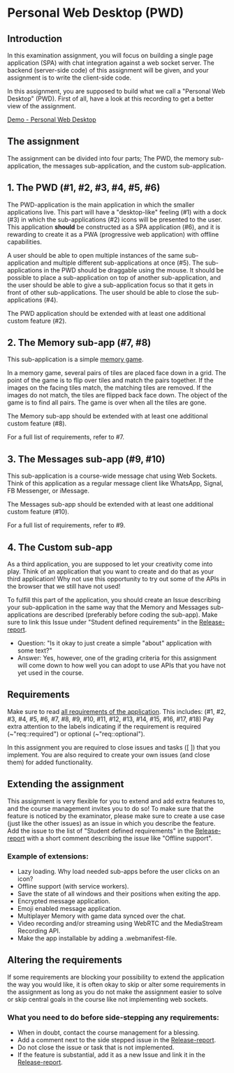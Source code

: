 # Personal Web Desktop (PWD)

## Introduction

In this examination assignment, you will focus on building a single page application (SPA) with chat integration against a web socket server. The backend (server-side code) of this assignment will be given, and your assignment is to write the client-side code.

In this assignment, you are supposed to build what we call a "Personal Web Desktop" (PWD). First of all, have a look at this recording to get a better view of the assignment.

[Demo - Personal Web Desktop](https://youtu.be/gNcMvPCyHC0)

## The assignment
The assignment can be divided into four parts; The PWD, the memory sub-application, the messages sub-application, and the custom sub-application.

## 1. The PWD (#1, #2, #3, #4, #5, #6)

The PWD-application is the main application in which the smaller applications live. This part will have a "desktop-like" feeling (#1) with a dock (#3) in which the sub-applications (#2) icons will be presented to the user. This application **should** be constructed as a SPA application (#6), and it is rewarding to create it as a PWA (progressive web application) with offline capabilities. 

A user should be able to open multiple instances of the same sub-application and multiple different sub-applications at once (#5).  The sub-applications in the PWD should be draggable using the mouse. It should be possible to place a sub-application on top of another sub-application, and the user should be able to give a sub-application focus so that it gets in front of other sub-applications. The user should be able to close the sub-applications (#4).

The PWD application should be extended with at least one additional custom feature (#2).

## 2. The Memory sub-app (#7, #8)

This sub-application is a simple [memory game](https://en.wikipedia.org/wiki/Concentration_(card_game)).

In a memory game, several pairs of tiles are placed face down in a grid. The point of the game is to flip over tiles and match the pairs together. If the images on the facing tiles match, the matching tiles are removed. If the images do not match, the tiles are flipped back face down. The object of the game is to find all pairs. The game is over when all the tiles are gone.

The Memory sub-app should be extended with at least one additional custom feature (#8).

For a full list of requirements, refer to #7.

## 3. The Messages sub-app (#9, #10)

This sub-application is a course-wide message chat using Web Sockets. Think of this application as a regular message client like WhatsApp, Signal, FB Messenger, or iMessage. 

The Messages sub-app should be extended with at least one additional custom feature (#10).

For a full list of requirements, refer to #9.

## 4. The Custom sub-app

As a third application, you are supposed to let your creativity come into play. Think of an application that you want to create and do that as your third application! Why not use this opportunity to try out some of the APIs in the browser that we still have not used!

To fulfill this part of the application, you should create an Issue describing your sub-application in the same way that the Memory and Messages sub-applications are described (preferably before coding the sub-app). Make sure to link this Issue under "Student defined requirements" in the [Release-report](./.gitlab/merge_request_templates/RELEASE.md). 

- Question: "Is it okay to just create a simple "about" application with some text?"
- Answer: Yes, however, one of the grading criteria for this assignment will come down to how well you can adopt to use APIs that you have not yet used in the course. 

## Requirements

Make sure to read [all requirements of the application](../../issues/). This includes: (#1, #2, #3, #4, #5, #6, #7, #8, #9, #10, #11, #12, #13, #14, #15, #16, #17, #18)
Pay extra attention to the labels indicating if the requirement is required (~"req::required") or optional (~"req::optional").

In this assignment you are required to close issues and tasks ([ ]) that you implement. You are also required to create your own issues (and close them) for added functionality. 

## Extending the assignment

This assignment is very flexible for you to extend and add extra features to, and the course management invites you to do so! To make sure that the feature is noticed by the examinator, please make sure to create a use case (just like the other issues) as an issue in which you describe the feature. Add the issue to the list of "Student defined requirements" in the [Release-report](./.gitlab/merge_request_templates/RELEASE.md) with a short comment describing the issue like "Offline support".

### Example of extensions:

- Lazy loading. Why load needed sub-apps before the user clicks on an icon?
- Offline support (with service workers).
- Save the state of all windows and their positions when exiting the app.
- Encrypted message application.
- Emoji enabled message application.
- Multiplayer Memory with game data synced over the chat.
- Video recording and/or streaming using WebRTC and the MediaStream Recording API.
- Make the app installable by adding a .webmanifest-file.

## Altering the requirements

If some requirements are blocking your possibility to extend the application the way you would like, it is often okay to skip or alter some requirements in the assignment as long as you do not make the assignment easier to solve or skip central goals in the course like not implementing web sockets. 

### What you need to do before side-stepping any requirements:

- When in doubt, contact the course management for a blessing.
- Add a comment next to the side stepped issue in the [Release-report](./.gitlab/merge_request_templates/RELEASE.md).
- Do not close the issue or task that is not implemented.
- If the feature is substantial, add it as a new Issue and link it in the [Release-report](./.gitlab/merge_request_templates/RELEASE.md). 
